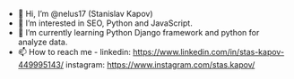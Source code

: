 - 👋 Hi, I’m @nelus17 (Stanislav Kapov)
- 👀 I’m interested in SEO, Python and JavaScript.
- 🌱 I’m currently learning Python Django framework and python for analyze data.
- 📫 How to reach me - linkedin: https://www.linkedin.com/in/stas-kapov-449995143/
                       instagram: https://www.instagram.com/stas.kapov/

<!---
nelus17/nelus17 is a ✨ special ✨ repository because its `README.md` (this file) appears on your GitHub profile.
You can click the Preview link to take a look at your changes.
--->
